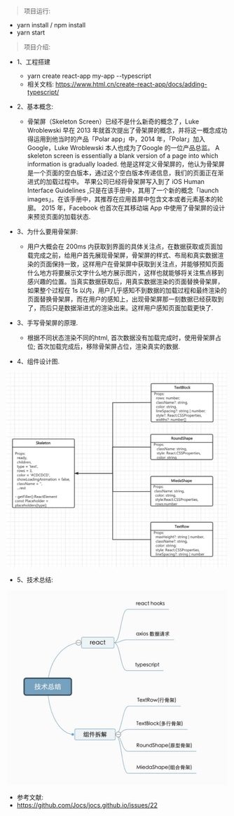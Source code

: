 >  项目运行:
  * yarn install / npm install
  * yarn start

>  项目介绍:
  * 1、工程搭建
    * yarn create react-app my-app --typescript
    * 相关文档: https://www.html.cn/create-react-app/docs/adding-typescript/

  * 2、基本概念:
    * 骨架屏（Skeleton Screen）已经不是什么新奇的概念了，Luke Wroblewski 早在 2013 年就首次提出了骨架屏的概念，并将这一概念成功得运用到他当时的产品「Polar app」中，2014 年，「Polar」加入 Google，Luke Wroblewski 本人也成为了Google 的一位产品总监。
    A skeleton screen is essentially a blank version of a page into which information is gradually loaded.
    他是这样定义骨架屏的，他认为骨架屏是一个页面的空白版本，通过这个空白版本传递信息，我们的页面正在渐进式的加载过程中。
    苹果公司已经将骨架屏写入到了 iOS Human Interface Guidelines ,只是在该手册中，其用了一个新的概念「launch images」。在该手册中，其推荐在应用首屏中包含文本或者元素基本的轮廓。
    2015 年，Facebook 也首次在其移动端 App 中使用了骨架屏的设计来预览页面的加载状态.

  * 3、为什么要用骨架屏:
    * 用户大概会在 200ms 内获取到界面的具体关注点，在数据获取或页面加载完成之前，给用户首先展现骨架屏，骨架屏的样式、布局和真实数据渲染的页面保持一致，这样用户在骨架屏中获取到关注点，并能够预知页面什么地方将要展示文字什么地方展示图片，这样也就能够将关注焦点移到感兴趣的位置。当真实数据获取后，用真实数据渲染的页面替换骨架屏，如果整个过程在 1s 以内，用户几乎感知不到数据的加载过程和最终渲染的页面替换骨架屏，而在用户的感知上，出现骨架屏那一刻数据已经获取到了，而后只是数据渐进式的渲染出来。这样用户感知页面加载更快了.

  * 3、手写骨架屏的原理.
    * 根据不同状态渲染不同的html, 首次数据没有加载完成时，使用骨架屏占位; 首次加载完成后，移除骨架屏占位，渲染真实的数据.

  * 4、组件设计图.
    <a href="#">
  <img src="https://github.com/xiangxiong/react-skeleton/blob/8538a916f54fad766aee4e1f6726179c9ec751f1/img/1.jpg">
</a>

  * 5、技术总结:
    <a href="#">
  <img src="https://github.com/xiangxiong/react-skeleton/blob/8538a916f54fad766aee4e1f6726179c9ec751f1/img/2.jpg">
</a>

 * 参考文献:
  * https://github.com/Jocs/jocs.github.io/issues/22